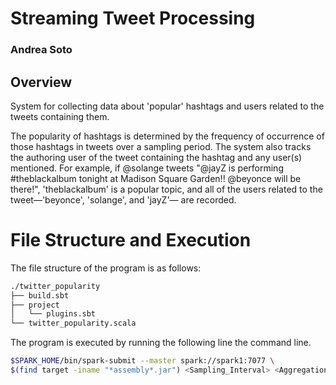 # Streaming Tweet Processing

### Andrea Soto

## Overview

System for collecting data about 'popular' hashtags and users related to the tweets containing them. 

The popularity of hashtags is determined by the frequency of occurrence of those hashtags in tweets over a sampling period. The system also tracks the authoring user of the tweet containing the hashtag and any user(s) mentioned. For example, if @solange tweets "@jayZ is performing #theblackalbum tonight at Madison Square Garden!! @beyonce will be there!", 'theblackalbum' is a popular topic, and all of the users related to the tweet—'beyonce', 'solange', and 'jayZ'— are recorded.

# File Structure and Execution

The file structure of the program is as follows:

```bash
./twitter_popularity
├── build.sbt
├── project
│   └── plugins.sbt
└── twitter_popularity.scala
```

The program is executed by running the following line the command line.

```bash
$SPARK_HOME/bin/spark-submit --master spark://spark1:7077 \
$(find target -iname "*assembly*.jar") <Sampling_Interval> <Aggregation_Interval> <TopN> <Optional_Filter>
````

